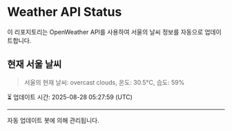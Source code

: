 
# Weather API Status

이 리포지토리는 OpenWeather API를 사용하여 서울의 날씨 정보를 자동으로 업데이트합니다.

## 현재 서울 날씨
> 서울의 현재 날씨: overcast clouds, 온도: 30.5°C, 습도: 59%

⏳ 업데이트 시간: 2025-08-28 05:27:59 (UTC)

---
자동 업데이트 봇에 의해 관리됩니다.
